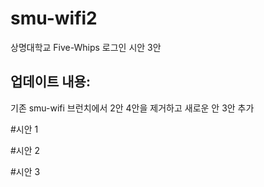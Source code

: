 # smu-wifi2

상명대학교 Five-Whips 로그인 시안 3안

## 업데이트 내용:
기존 smu-wifi 브런치에서 2안 4안을 제거하고 새로운 안 3안 추가

#시안 1


#시안 2


#시안 3
